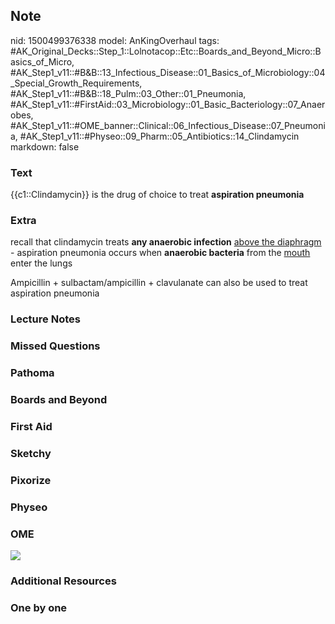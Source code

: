 ## Note
nid: 1500499376338
model: AnKingOverhaul
tags: #AK_Original_Decks::Step_1::Lolnotacop::Etc::Boards_and_Beyond_Micro::Basics_of_Micro, #AK_Step1_v11::#B&B::13_Infectious_Disease::01_Basics_of_Microbiology::04_Special_Growth_Requirements, #AK_Step1_v11::#B&B::18_Pulm::03_Other::01_Pneumonia, #AK_Step1_v11::#FirstAid::03_Microbiology::01_Basic_Bacteriology::07_Anaerobes, #AK_Step1_v11::#OME_banner::Clinical::06_Infectious_Disease::07_Pneumonia, #AK_Step1_v11::#Physeo::09_Pharm::05_Antibiotics::14_Clindamycin
markdown: false

### Text
{{c1::Clindamycin}} is the drug of choice to treat <b>aspiration
pneumonia</b>

### Extra
recall that clindamycin treats <b>any anaerobic infection</b>
<u>above the diaphragm</u> - aspiration pneumonia occurs when
<b>anaerobic bacteria</b> from the <u>mouth</u> enter the lungs
<div>
  Ampicillin + sulbactam/ampicillin + clavulanate can also be used
  to treat aspiration pneumonia
</div>

### Lecture Notes


### Missed Questions


### Pathoma


### Boards and Beyond


### First Aid


### Sketchy


### Pixorize


### Physeo


### OME
<div class="ome-widget">
  <a href=
  "https://onlinemeded.org/spa/infectious-disease/pneumonia/acquire?ref=anki">
  <img src="_OME_AnkiFlashcards_Lesson_4.png"></a>
</div>

### Additional Resources


### One by one

